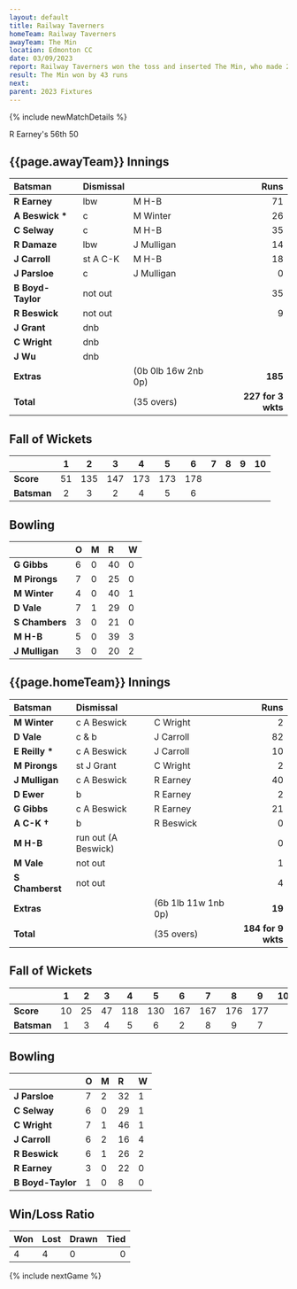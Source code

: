 ```yaml
---
layout: default
title: Railway Taverners
homeTeam: Railway Taverners
awayTeam: The Min
location: Edmonton CC
date: 03/09/2023
report: Railway Taverners won the toss and inserted The Min, who made 227 for 6 wkts in 35 overs. Railway Taverners replied with 184 for 9 in 35 overs. 
result: The Min won by 43 runs
next: 
parent: 2023 Fixtures
---
```


{% include newMatchDetails %}

R Earney's 56th 50

## {{page.awayTeam}} Innings

| Batsman | Dismissal | | Runs |
|:---|:---|---|---:|
| **R Earney** | lbw | M H-B | 71 |
| **A Beswick &#42;** | c | M Winter | 26 |
| **C Selway** | c | M H-B | 35 |
| **R Damaze** | lbw | J Mulligan | 14 |
| **J Carroll** | st A C-K | M H-B | 18 |
| **J Parsloe** | c | J Mulligan | 0 |
| **B Boyd-Taylor** | not out |  | 35 |
| **R Beswick** | not out |  | 9 |
| **J Grant** | dnb |  |  | |
| **C Wright** | dnb |  |  | |
| **J Wu** | dnb |  |  | |
| **Extras** | | (0b 0lb 16w 2nb 0p) | **185** |
| **Total** | | (35 overs) | **227 for 3 wkts** |

## Fall of Wickets

| | 1 | 2 | 3 | 4 | 5 | 6 | 7 | 8 | 9 | 10 |
|---|:---:|:---:|:---:|:---:|:---:|:---:|:---:|:---:|:---:|:---:|
| **Score** | 51 | 135 | 147 | 173 | 173 | 178 |  |  |  |  | 
| **Batsman** | 2  | 3  | 2  | 4 | 5 |  6 |  |   |  |  | 

## Bowling

| | O | M | R | W |
|---|:---|:---|:---|:---|
| **G Gibbs** | 6 | 0 | 40 | 0 |
| **M Pirongs** | 7 | 0 | 25 | 0 |
| **M Winter** | 4 | 0 | 40 | 1 |
| **D Vale** | 7 | 1 | 29 | 0 |
| **S Chambers** | 3 | 0 | 21 | 0 |
| **M H-B** | 5 | 0 | 39 | 3 |
| **J Mulligan** | 3 | 0 | 20 | 2 |

## {{page.homeTeam}} Innings

| Batsman | Dismissal | | Runs |
|:---|:---|---|---:|
| **M Winter** | c A Beswick | C Wright | 2 |
| **D Vale** |  c & b | J Carroll | 82 |
| **E Reilly &#42;** | c A Beswick | J Carroll | 10 |
| **M Pirongs** | st J Grant | C Wright | 2 |
| **J Mulligan** | c A Beswick | R Earney | 40 |
| **D Ewer** | b | R Earney | 2 |
| **G Gibbs** | c A Beswick | R Earney | 21 |
| **A C-K &#8224;** | b | R Beswick | 0 |
| **M H-B** | run out (A Beswick) |  | 0 |
| **M Vale** | not out |  | 1 |
| **S Chamberst** | not out |  | 4 |
| **Extras** | | (6b 1lb 11w 1nb 0p) | **19** |
| **Total** | | (35 overs) | **184 for 9 wkts**

## Fall of Wickets

| | 1 | 2 | 3 | 4 | 5 | 6 | 7 | 8 | 9 | 10 |
|---|:---:|:---:|:---:|:---:|:---:|:---:|:---:|:---:|:---:|:---:|
| **Score** | 10 | 25 | 47 | 118 | 130 | 167 | 167 | 176 | 177 |  |
| **Batsman** | 1 | 3 | 4 | 5 | 6 | 2 | 8 | 9 | 7 |  | 

## Bowling

| | O | M | R | W |
|---|:---|:---|:---|:---|
| **J Parsloe** | 7 | 2 | 32 | 1 |
| **C Selway** | 6 | 0 | 29 | 1 |
| **C Wright** | 7 | 1 | 46 | 1 |
| **J Carroll** | 6 | 2 | 16 | 4 |
| **R Beswick** | 6 | 1 | 26 | 2 |
| **R Earney** | 3 | 0 | 22 | 0 |
| **B Boyd-Taylor** | 1 | 0 | 8 | 0 |

## Win/Loss Ratio

| Won | Lost | Drawn | Tied |
|:---|:---|:---|---:|
| 4 | 4 | 0 | 0 |

{% include nextGame %}